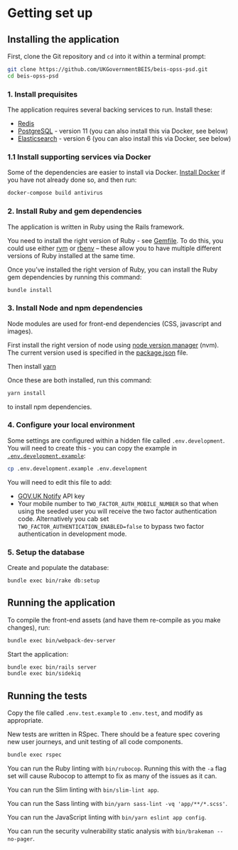 # Getting set up

## Installing the application

First, clone the Git repository and `cd` into it within a terminal prompt:

```bash
git clone https://github.com/UKGovernmentBEIS/beis-opss-psd.git
cd beis-opss-psd
```

### 1. Install prequisites

The application requires several backing services to run. Install these:

* [Redis](https://redis.io/download)
* [PostgreSQL](https://www.postgresql.org/download/) - version 11 (you can also install this via Docker, see below)
* [Elasticsearch](https://www.elastic.co/guide/en/elasticsearch/reference/6.8/install-elasticsearch.html) - version 6 (you can also install this via Docker, see below)

### 1.1 Install supporting services via Docker

Some of the dependencies are easier to install via Docker. [Install Docker](https://docs.docker.com/install/) if you have not already done so, and then run:

```bash
docker-compose build antivirus
```

### 2. Install Ruby and gem dependencies

The application is written in Ruby using the Rails framework.

You need to install the right version of Ruby - see [Gemfile](../Gemfile). To do this, you could use either [rvm](https://rvm.io/rvm/install) or [rbenv](https://github.com/rbenv/rbenv) – these allow you to have multiple different versions of Ruby installed at the same time.

Once you’ve installed the right version of Ruby, you can install the Ruby gem dependencies by running this command:

```bash
bundle install
```


### 3. Install Node and npm dependencies

Node modules are used for front-end dependencies (CSS, javascript and images).

First install the right version of node using [node version manager](https://github.com/nvm-sh/nvm#installing-and-updating) (nvm). The current version used is specified in the [package.json](../package.json) file.

Then install [yarn](https://classic.yarnpkg.com/en/docs/install)

Once these are both installed, run this command:

```bash
yarn install
```

to install npm dependencies.

### 4. Configure your local environment

Some settings are configured within a hidden file called `.env.development`. You will need to create this - you can copy the example in [`.env.development.example`](../.env.development.example):

```bash
cp .env.development.example .env.development
```

You will need to edit this file to add:

* [GOV.UK Notify](https://www.notifications.service.gov.uk) API key
* Your mobile number to `TWO_FACTOR_AUTH_MOBILE_NUMBER` so that when using the seeded user you will receive the two factor authentication code. Alternatively you cab set `TWO_FACTOR_AUTHENTICATION_ENABLED=false` to bypass two factor authentication in development mode.



### 5. Setup the database

Create and populate the database:

```bash
bundle exec bin/rake db:setup
```

## Running the application

To compile the front-end assets (and have them re-compile as you make changes), run:

```bash
bundle exec bin/webpack-dev-server
```

Start the application:

```bash
bundle exec bin/rails server
bundle exec bin/sidekiq
```

## Running the tests

Copy the file called `.env.test.example` to `.env.test`, and modify as appropriate.

New tests are written in RSpec. There should be a feature spec covering new user journeys, and unit testing of all code components.

```bash
bundle exec rspec
```

You can run the Ruby linting with `bin/rubocop`. Running this with the `-a` flag set will cause Rubocop to attempt to fix as many of the issues as it can.

You can run the Slim linting with `bin/slim-lint app`.

You can run the Sass linting with `bin/yarn sass-lint -vq 'app/**/*.scss'`.

You can run the JavaScript linting with `bin/yarn eslint app config`.

You can run the security vulnerability static analysis with `bin/brakeman --no-pager`.
